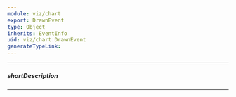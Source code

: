 ```yaml
---
module: viz/chart
export: DrawnEvent
type: Object
inherits: EventInfo
uid: viz/chart:DrawnEvent
generateTypeLink: 
---
```

---
##### shortDescription
<!-- Description goes here -->

---
<!-- Description goes here -->
